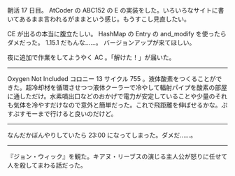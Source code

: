 朝活 17 日目。 AtCoder の ABC152 の E の実装をした。いろいろなサイトに書いてあるまま言われるがままという感じ。もうすこし見直したい。

CE が出るの本当に腹立たしい。 HashMap の Entry の and_modify を使ったらダメだった。 1.15.1 だもんな……。 バージョンアップが来てほしい。

夜に追加で作業をしてようやく AC 。「解けた！」が届いた。

---

Oxygen Not Included コロニー 13 サイクル 755 。液体酸素をつくることができた。超冷却材を循環させつつ液体クーラーで冷やして輻射パイプを酸素の部屋に通しただけ。水素噴出口などのおかげで電力が安定していることや少量のそれも気体を冷やすだけなので意外と簡単だった。これで飛距離を伸ばせるかな。ぷすぷすモーまで行けると良いのだけど。

---

なんだかぼんやりしていたら 23:00 になってしまった。ダメだ……。

---

『ジョン・ウィック』を観た。キアヌ・リーブスの演じる主人公が怒りに任せて人を殺してまわる話だった。
